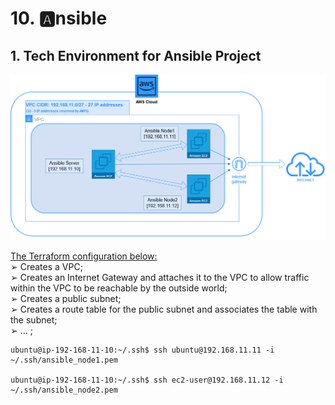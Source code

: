 # 10. :a:nsible

## 1. Tech Environment for Ansible Project

<p align="center">
  <img src="./.info/Schem/AWS Ansible.png">
</p>

[The Terraform configuration below:](https://adamtheautomator.com/terraform-vpc/)  
➢ Creates a VPC;  
➢ Creates an Internet Gateway and attaches it to the VPC to allow traffic within the VPC to be reachable by the outside world;  
➢ Creates a public subnet;  
➢ Creates a route table for the public subnet and associates the table with the subnet;  
➢ ... ;

```console
ubuntu@ip-192-168-11-10:~/.ssh$ ssh ubuntu@192.168.11.11 -i ~/.ssh/ansible_node1.pem

ubuntu@ip-192-168-11-10:~/.ssh$ ssh ec2-user@192.168.11.12 -i ~/.ssh/ansible_node2.pem
```